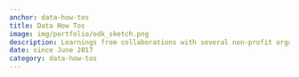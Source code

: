 ```yaml
---
anchor: data-how-tos
title: Data How Tos
image: img/portfolio/odk_sketch.png
description: Learnings from collaborations with several non-profit organisations on building data collection systems, training teams for gathering data. A lot of the technical posts revolve around Open Data Kit (ODK) which is a widely used open source suite of software tools for data collection and visualization. Visit the theme [data how tos](https://craigdsouza.github.io/themes/data-how-tos/) to read more.
date: since June 2017
category: data-how-tos
---
```


